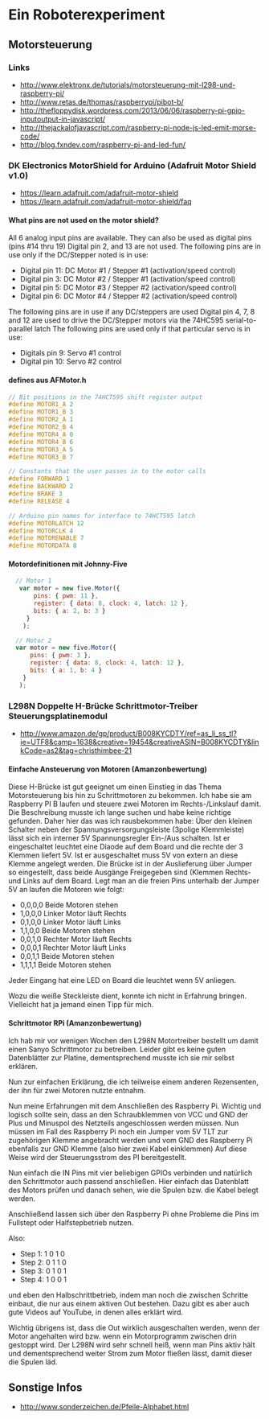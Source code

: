 # Ein Roboterexperiment 

## Motorsteuerung 

### Links

- http://www.elektronx.de/tutorials/motorsteuerung-mit-l298-und-raspberry-pi/
- http://www.retas.de/thomas/raspberrypi/pibot-b/
- http://thefloppydisk.wordpress.com/2013/06/06/raspberry-pi-gpio-inputoutput-in-javascript/
- http://thejackalofjavascript.com/raspberry-pi-node-js-led-emit-morse-code/
- http://blog.fxndev.com/raspberry-pi-and-led-fun/

### DK Electronics MotorShield for Arduino (Adafruit Motor Shield v1.0)

- https://learn.adafruit.com/adafruit-motor-shield
- https://learn.adafruit.com/adafruit-motor-shield/faq

#### What pins are not used on the motor shield?

All 6 analog input pins are available. They can also be used as digital pins (pins #14 thru 19) Digital pin 2, and 13 are not used.
The following pins are in use only if the DC/Stepper noted is in use:
- Digital pin 11: DC Motor #1 / Stepper #1 (activation/speed control)
- Digital pin 3: DC Motor #2 / Stepper #1 (activation/speed control)
- Digital pin 5: DC Motor #3 / Stepper #2 (activation/speed control)
- Digital pin 6: DC Motor #4 / Stepper #2 (activation/speed control)

The following pins are in use if any DC/steppers are used Digital pin 4, 7, 8 and 12 are used to drive the DC/Stepper motors via the 74HC595 serial-to-parallel latch The following pins are used only if that particular servo is in use:
- Digitals pin 9: Servo #1 control
- Digital pin 10: Servo #2 control

#### defines aus AFMotor.h

```C
// Bit positions in the 74HCT595 shift register output
#define MOTOR1_A 2
#define MOTOR1_B 3
#define MOTOR2_A 1
#define MOTOR2_B 4
#define MOTOR4_A 0
#define MOTOR4_B 6
#define MOTOR3_A 5
#define MOTOR3_B 7

// Constants that the user passes in to the motor calls
#define FORWARD 1
#define BACKWARD 2
#define BRAKE 3
#define RELEASE 4

// Arduino pin names for interface to 74HCT595 latch
#define MOTORLATCH 12
#define MOTORCLK 4
#define MOTORENABLE 7
#define MOTORDATA 8
```

#### Motordefinitionen mit Johnny-Five

```javascript
  // Motor 1
   var motor = new five.Motor({
       pins: { pwm: 11 },
       register: { data: 8, clock: 4, latch: 12 },
       bits: { a: 2, b: 3 }
     }
    );

  // Motor 2
  var motor = new five.Motor({
      pins: { pwm: 3 },
      register: { data: 8, clock: 4, latch: 12 },
      bits: { a: 1, b: 4 }
    }
   );
```


### L298N Doppelte H-Brücke Schrittmotor-Treiber Steuerungsplatinemodul

- http://www.amazon.de/gp/product/B008KYCDTY/ref=as_li_ss_tl?ie=UTF8&camp=1638&creative=19454&creativeASIN=B008KYCDTY&linkCode=as2&tag=christhimbee-21

#### Einfache Ansteuerung von Motoren (Amanzonbewertung)

Diese H-Brücke ist gut geeignet um einen Einstieg in das Thema Motorsteuerung bis hin zu 
Schrittmotoren zu bekommen.
Ich habe sie am Raspberry PI B laufen und steuere zwei Motoren im Rechts-/Linkslauf damit.
Die Beschreibung musste ich lange suchen und habe keine richtige gefunden. Daher hier 
das was ich rausbekommen habe:
Über den kleinen Schalter neben der Spannungsversorgungsleiste (3polige Klemmleiste) 
lässt sich ein interner 5V Spannungsregler Ein-/Aus schalten. Ist er eingeschaltet 
leuchtet eine Diaode auf dem Board und die rechte der 3 Klemmen liefert 5V.
Ist er ausgeschaltet muss 5V von extern an diese Klemme angelegt werden.
Die Brücke ist in der Auslieferung über Jumper so eingestellt, dass beide Ausgänge 
Freigegeben sind (Klemmen Rechts- und Links auf dem Board. 
Legt man an die freien Pins unterhalb der Jumper 5V an laufen die Motoren wie folgt:
- 0,0,0,0 Beide Motoren stehen
- 1,0,0,0 Linker Motor läuft Rechts
- 0,1,0,0 Linker Motor läuft Links
- 1,1,0,0 Beide Motoren stehen
- 0,0,1,0 Rechter Motor läuft Rechts
- 0,0,0,1 Rechter Motor läuft Links
- 0,0,1,1 Beide Motoren stehen
- 1,1,1,1 Beide Motoren stehen

Jeder Eingang hat eine LED on Board die leuchtet wenn 5V anliegen.

Wozu die weiße Steckleiste dient, konnte ich nicht in Erfahrung bringen. 
Vielleicht hat ja jemand einen Tipp für mich.

#### Schrittmotor RPi (Amanzonbewertung)

Ich hab mir vor wenigen Wochen den L298N Motortreiber bestellt um damit einen 
Sanyo Schrittmotor zu betreiben. Leider gibt es keine guten Datenblätter zur Platine, 
dementsprechend musste ich sie mir selbst erklären.

Nun zur einfachen Erklärung, die ich teilweise einem anderen Rezensenten, der ihn 
für zwei Motoren nutzte entnahm.

Nun meine Erfahrungen mit dem Anschließen des Raspberry Pi. Wichtig und logisch 
sollte sein, dass an den Schraubklemmen von VCC und GND der Plus und Minuspol des 
Netzteils angeschlossen werden müssen. Nun müssen im Fall des Raspberry Pi noch ein 
Jumper vom 5V TLT zur zugehörigen Klemme angebracht werden und vom GND des Raspberry Pi 
ebenfalls zur GND Klemme (also hier zwei Kabel einklemmen)
Auf diese Weise wird der Steuerungsstrom des PI bereitgestellt.

Nun einfach die IN Pins mit vier beliebigen GPIOs verbinden und natürlich den 
Schrittmotor auch passend anschließen. Hier einfach das Datenblatt des Motors prüfen
 und danach sehen, wie die Spulen bzw. die Kabel belegt werden.

Anschließend lassen sich über den Raspberry Pi ohne Probleme die Pins im 
Fullstept oder Halfstepbetrieb nutzen.

Also:
- Step 1: 1 0 1 0
- Step 2: 0 1 1 0
- Step 3: 0 1 0 1
- Step 4: 1 0 0 1

und eben den Halbschrittbetrieb, indem man noch die zwischen Schritte einbaut, 
die nur aus einem aktiven Out bestehen. Dazu gibt es aber auch gute Videos auf YouTube, 
in denen alles erklärt wird.

Wichtig übrigens ist, dass die Out wirklich ausgeschalten werden, wenn der Motor 
angehalten wird bzw. wenn ein Motorprogramm zwischen drin gestoppt wird. Der L298N wird 
sehr schnell heiß, wenn man Pins aktiv hält und dementsprechend weiter Strom zum Motor 
fließen lässt, damit dieser die Spulen läd.


## Sonstige Infos

- http://www.sonderzeichen.de/Pfeile-Alphabet.html

